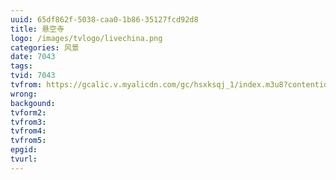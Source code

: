 ```yaml
---
uuid: 65df862f-5038-caa0-1b86-35127fcd92d8
title: 悬空寺
logo: /images/tvlogo/livechina.png
categories: 风景
date: 7043
tags:
tvid: 7043
tvfrom: https://gcalic.v.myalicdn.com/gc/hsxksqj_1/index.m3u8?contentid=2820180516001
wrong:
backgound:
tvform2:
tvfrom3:
tvfrom4:
tvfrom5:
epgid:
tvurl:
---
```

